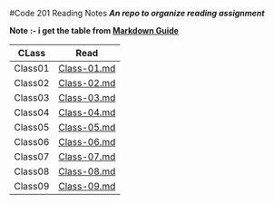 #Code 201 Reading Notes
_**An repo to organize  reading assignment**_


**Note :- i get the table from [Markdown Guide](https://www.markdownguide.org/extended-syntax/)**

|     CLass      |           Read             |
|----------------|----------------------------|
|    Class01     |  [Class-01.md](Read-01)    |
|    Class02     |  [Class-02.md](Read-02)    |          
|    Class03     |  [Class-03.md](Read-03)    | 
|    Class04     |  [Class-04.md](Read-04)    |          
|    Class05     |  [Class-05.md](Read-05)    |        
|    Class06     |  [Class-06.md](Read-06)    |       
|    Class07     |  [Class-07.md](Read-07)    |
|    Class08     |  [Class-08.md](Read-08)    |
|    Class09     |  [Class-09.md](Read-09)    |


